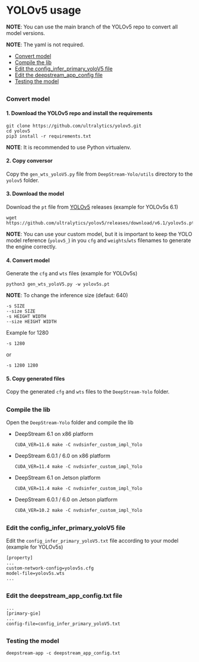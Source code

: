 # YOLOv5 usage

**NOTE**: You can use the main branch of the YOLOv5 repo to convert all model versions.

**NOTE**: The yaml is not required.

* [Convert model](#convert-model)
* [Compile the lib](#compile-the-lib)
* [Edit the config_infer_primary_yoloV5 file](#edit-the-config_infer_primary_yolov5-file)
* [Edit the deepstream_app_config file](#edit-the-deepstream_app_config-file)
* [Testing the model](#testing-the-model)

##

### Convert model

#### 1. Download the YOLOv5 repo and install the requirements

```
git clone https://github.com/ultralytics/yolov5.git
cd yolov5
pip3 install -r requirements.txt
```

**NOTE**: It is recommended to use Python virtualenv.

#### 2. Copy conversor

Copy the `gen_wts_yoloV5.py` file from `DeepStream-Yolo/utils` directory to the `yolov5` folder.

#### 3. Download the model

Download the `pt` file from [YOLOv5](https://github.com/ultralytics/yolov5/releases/) releases (example for YOLOv5s 6.1)

```
wget https://github.com/ultralytics/yolov5/releases/download/v6.1/yolov5s.pt
```

**NOTE**: You can use your custom model, but it is important to keep the YOLO model reference (`yolov5_`) in you `cfg` and `weights`/`wts` filenames to generate the engine correctly.

#### 4. Convert model

Generate the `cfg` and `wts` files (example for YOLOv5s)

```
python3 gen_wts_yoloV5.py -w yolov5s.pt
```

**NOTE**: To change the inference size (defaut: 640)

```
-s SIZE
--size SIZE
-s HEIGHT WIDTH
--size HEIGHT WIDTH
```

Example for 1280

```
-s 1280
```

or

```
-s 1280 1280
```

#### 5. Copy generated files

Copy the generated `cfg` and `wts` files to the `DeepStream-Yolo` folder.

##

### Compile the lib

Open the `DeepStream-Yolo` folder and compile the lib

* DeepStream 6.1 on x86 platform

  ```
  CUDA_VER=11.6 make -C nvdsinfer_custom_impl_Yolo
  ```

* DeepStream 6.0.1 / 6.0 on x86 platform

  ```
  CUDA_VER=11.4 make -C nvdsinfer_custom_impl_Yolo
  ```

* DeepStream 6.1 on Jetson platform

  ```
  CUDA_VER=11.4 make -C nvdsinfer_custom_impl_Yolo
  ```

* DeepStream 6.0.1 / 6.0 on Jetson platform

  ```
  CUDA_VER=10.2 make -C nvdsinfer_custom_impl_Yolo
  ```

##

### Edit the config_infer_primary_yoloV5 file

Edit the `config_infer_primary_yoloV5.txt` file according to your model (example for YOLOv5s)

```
[property]
...
custom-network-config=yolov5s.cfg
model-file=yolov5s.wts
...
```

##

### Edit the deepstream_app_config.txt file

```
...
[primary-gie]
...
config-file=config_infer_primary_yoloV5.txt
```

##

### Testing the model

```
deepstream-app -c deepstream_app_config.txt
```
